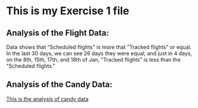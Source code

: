 # This is my Exercise 1 file

## Analysis of the Flight Data:

Data shows that "Scheduled flights" is more that "Tracked flights" or equal. In the last 30 days, we can see 26 days they were equal, and just in 4 days, 
on the 8th, 15th, 17th, and 18th of Jan, "Tracked flights" is less than the "Scheduled flights."


## Analysis of the Candy Data:
[This is the analysis of candy data](candyObservation1.jpg)
